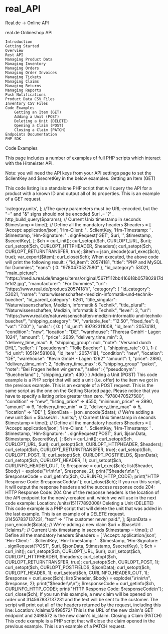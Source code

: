 # real_API
Real.de -> Online API




real.de Onlineshop API

    Introduction
    Getting Started
    Overview
    Rest API
    Managing Product Data
    Managing Inventory
    Managing Orders
    Managing Order Invoices
    Managing Tickets
    Managing Claims
    Managing Returns
    Managing Reports
    Push Notifications
    Product Data CSV Files
    Inventory CSV Files
    Code Examples
        Getting an Item (GET)
        Adding a Unit (POST)
        Deleting a Unit (DELETE)
        Opening a Claim (POST)
        Closing a Claim (PATCH)
    Endpoints Documentation
    PHP SDK

Code Examples

This page includes a number of examples of full PHP scripts which interact with the Hitmeister API.

Note: you will need the API keys from your API settings page to set the $clientKey and $secretKey in the below examples.
Getting an Item (GET)

This code listing is a standalone PHP script that will query the API for a product with a known ID and output all of its properties. This is an example of a GET request.

<?php

function signRequest($method, $uri, $body, $timestamp, $secretKey)
{
	$string = implode("\n", [
		$method,
		$uri,
		$body,
		$timestamp,
	]);

	return hash_hmac('sha256', $string, $secretKey);
}

$baseUrl = 'https://www.real.de/api/v1';

// Credentials for the API
$clientKey = '35f5dba43b471cd2ad28fd68e4825e2b';
$secretKey = 'b3575f222f7b768c25160b879699118b331c6883dd6010864b7ead130be77cd5';

// We are going to get information about the product with ID 20574181
// (at the URL https://www.real.de/product/20574181/)
$uri = $baseUrl . '/items/20574181/';

// Also include the item's category and units in the response
$params = [
	'embedded' => 'category,units',
];

//The query parameters must be URL-encoded, but the "=" and "&" signs should not be encoded
$uri .= '?' . http_build_query($params);

// Current Unix timestamp in seconds
$timestamp = time();

// Define all the mandatory headers
$headers = [
	'Accept: application/json',
	'Hm-Client: ' . $clientKey,
	'Hm-Timestamp: ' . $timestamp,
	'Hm-Signature: ' . signRequest('GET', $uri, '', $timestamp, $secretKey),
];

$ch = curl_init();
curl_setopt($ch, CURLOPT_URL, $uri);
curl_setopt($ch, CURLOPT_HTTPHEADER, $headers);
curl_setopt($ch, CURLOPT_RETURNTRANSFER, true);

$item = json_decode(curl_exec($ch), true);
var_export($item);
curl_close($ch);

When executed, the above code will print the following result:

{
	"id_item": 20574181,
	"title": "PHP and MySQL for Dummies",
	"eans": {
		0: "9780470527580"
	},
	"id_category": 53021,
	"main_picture": "https://media.real.de/images/items/original/567ff112bb416618b057802817dfe1d2.jpg",
	"manufacturer": "For Dummies",
	"url": "https://www.real.de/product/20574181/",
	"category": {
		"id_category": 53021,
		"name": "naturwissenschaften-medizin-informatik-und-technik-buecher",
		"id_parent_category": 6261,
		"title_singular": "Naturwissenschaften, Medizin, Informatik & Technik",
		"title_plural": "Naturwissenschaften, Medizin, Informatik & Technik",
		"level": 3,
		"url": "https://www.real.de/naturwissenschaften-medizin-informatik-und-technik-buecher/",
		"shipping_category": "A",
		"variable_fee": "12.50",
		"fixed_fee": 0,
		"vat": "7.00"
	},
	"units": {
		0: {
			"id_unit": 99792311008,
			"id_item": 20574181,
			"condition": "new",
			"location": "DE",
			"warehouse": "Theresa GmbH - Lager: 1024",
			"amount": 1,
			"price": 2639,
			"delivery_time_min": 3,
			"delivery_time_max": 8,
			"shipping_group": null,
			"note": "Versand durch DHL",
			"seller": {
				"pseudonym": "Tolle Buecher"
			},
			"shipping_rate": 0
		},
		1: {
			"id_unit": 105194581008,
			"id_item": 20574181,
			"condition": "new",
			"location": "DE",
			"warehouse": "Kevin GmbH - Lager: 1262"
			"amount": 1,
			"price": 2890,
			"delivery_time_min": 2,
			"delivery_time_max": 6,
			"shipping_group" "paket",
			"note": "Bei Fragen helfen wir gerne.",
			"seller": {
				"pseudonym": "Buecherland"
			},
			"shipping_rate": 430
		}
}

Adding a Unit (POST)

This code example is a PHP script that will add a unit (i.e. offer) to the item we got in the previous example. This is an example of a POST request. This is the same script as the one on the Getting Started page. Please notice that you have to specify a listing price greater than zero.

<?php

function signRequest($method, $uri, $body, $timestamp, $secretKey)
{
	$string = implode("\n", [
		$method,
		$uri,
		$body,
		$timestamp,
	]);
	
	return hash_hmac('sha256', $string, $secretKey);
}

$baseUrl = 'https://www.real.de/api/v1';

// Credentials for the API
$clientKey = '35f5dba43b471cd2ad28fd68e4825e2b';
$secretKey = 'b3575f222f7b768c25160b879699118b331c6883dd6010864b7ead130be77cd5';

// Define the POST data
$data = [
	"ean"           => "9780470527580",
	"condition"     => "new",
	"listing_price" => 4550,
	"minimum_price" => 3990,
	"amount"        => 9,
    "delivery_time_min" => 2,
	"delivery_time_max" => 5,
	"location"      => "DE"
];

$jsonData = json_encode($data);

// We're adding a new unit
$uri = $baseUrl . '/units/';

// Current Unix timestamp in seconds
$timestamp = time();

// Define all the mandatory headers
$headers = [
    'Accept: application/json',
    'Hm-Client: ' . $clientKey,
    'Hm-Timestamp: ' . $timestamp,
    'Hm-Signature: ' . signRequest('POST', $uri, $jsonData, $timestamp, $secretKey),
];

$ch = curl_init();
curl_setopt($ch, CURLOPT_URL, $uri);
curl_setopt($ch, CURLOPT_HTTPHEADER, $headers);
curl_setopt($ch, CURLOPT_RETURNTRANSFER, true);
curl_setopt($ch, CURLOPT_POST, 1);
curl_setopt($ch, CURLOPT_POSTFIELDS, $jsonData);
curl_setopt($ch, CURLOPT_HEADER, 1);
curl_setopt($ch, CURLINFO_HEADER_OUT, 1);

$response = curl_exec($ch);
list($header, $body) = explode("\r\n\r\n", $response, 2);
print("$header\n\n");

$responseCode = curl_getinfo($ch, CURLINFO_HTTP_CODE);
print("HTTP Response Code: $responseCode\n");
curl_close($ch);

If you run this script, it will output the response headers and the success response code 204:

HTTP Response Code: 204

One of the response headers is the location of the API endpoint for the newly-created unit, which we will use in the next code example:

Location: /units/151177892008/

Deleting a Unit (DELETE)

This code example is a PHP script that will delete the unit that was added in the last example. This is an example of a DELETE request.

<?php
function signRequest($method, $uri, $body, $timestamp, $secretKey)
{
	$string = implode("\n", [
		$method,
		$uri,
		$body,
		$timestamp,
	]);
	
	return hash_hmac('sha256', $string, $secretKey);
}

$baseUrl = 'https://www.real.de/api/v1';

// Credentials for the API
$clientKey = '35f5dba43b471cd2ad28fd68e4825e2b';
$secretKey = 'b3575f222f7b768c25160b879699118b331c6883dd6010864b7ead130be77cd5';

// We're deleting the unit with id_unit=99792311008
// We got this URL from the headers returned when we created the unit
$uri = $baseUrl . '/units/151177892008/';

// Current Unix timestamp in seconds
$timestamp = time();

// Define all the mandatory headers
$headers = [
    'Accept: application/json',
    'Hm-Client: ' . $clientKey,
    'Hm-Timestamp: ' . $timestamp,
    'Hm-Signature: ' . signRequest('DELETE', $uri, '', $timestamp, $secretKey),
];

$ch = curl_init();
curl_setopt($ch, CURLOPT_URL, $uri);
curl_setopt($ch, CURLOPT_HTTPHEADER, $headers);
curl_setopt($ch, CURLOPT_CUSTOMREQUEST, 'DELETE');
curl_setopt($ch, CURLOPT_RETURNTRANSFER, true);
curl_setopt($ch, CURLOPT_HEADER, 1);
curl_setopt($ch, CURLINFO_HEADER_OUT, 1);

$response = curl_exec($ch);
list($header, $body) = explode("\r\n\r\n", $response, 2);
print("$header\n\n");

$responseCode = curl_getinfo($ch, CURLINFO_HTTP_CODE);
print("HTTP Response Code: $responseCode\n");
curl_close($ch);

If you run this script, it will output the response headers and the success response code 204:

HTTP Response Code: 204

Opening a Claim (POST)

This code example is a PHP script that will open a new claim on an order unit. This is an example of a POST request.

<?php

function signRequest($method, $uri, $body, $timestamp, $secretKey)
{
	$string = implode("\n", [
		$method,
		$uri,
		$body,
		$timestamp,
	]);
	
	return hash_hmac('sha256', $string, $secretKey);
}

$baseUrl = 'https://www.real.de/api/v1';

// Credentials for the API
$clientKey = '35f5dba43b471cd2ad28fd68e4825e2b';
$secretKey = 'b3575f222f7b768c25160b879699118b331c6883dd6010864b7ead130be77cd5';

// Define the POST data
$data = [
	"id_order_unit" => 314567837137231,
	"text" => "The customer never paid.",
];

$jsonData = json_encode($data);

// We're adding a new claim
$uri = $baseUrl . '/claims/';

// Current Unix timestamp in seconds
$timestamp = time();

// Define all the mandatory headers
$headers = [
    'Accept: application/json',
    'Hm-Client: ' . $clientKey,
    'Hm-Timestamp: ' . $timestamp,
    'Hm-Signature: ' . signRequest('POST', $uri, $jsonData, $timestamp, $secretKey),
];

$ch = curl_init();
curl_setopt($ch, CURLOPT_URL, $uri);
curl_setopt($ch, CURLOPT_HTTPHEADER, $headers);
curl_setopt($ch, CURLOPT_RETURNTRANSFER, true);
curl_setopt($ch, CURLOPT_POST, 1);
curl_setopt($ch, CURLOPT_POSTFIELDS, $jsonData);
curl_setopt($ch, CURLOPT_HEADER, 1);
curl_setopt($ch, CURLINFO_HEADER_OUT, 1);

$response = curl_exec($ch);
list($header, $body) = explode("\r\n\r\n", $response, 2);
print("$header\n\n");

$responseCode = curl_getinfo($ch, CURLINFO_HTTP_CODE);
print("HTTP Response Code: $responseCode\n");
curl_close($ch);

If you run this example, a new claim will be opened on order unit 314567837137231 and the text will be sent to the customer. The script will print out all of the headers returned by the request, including this line:

Location: /claims/2498572/

This is the URL of the new claim's GET endpoint and 2498572 is the new claim's id_claim.
Closing a Claim (PATCH)

This code example is a PHP script that will close the claim opened in the previous example. This is an example of a PATCH request.

<?php

function signRequest($method, $uri, $body, $timestamp, $secretKey)
{
	$string = implode("\n", [
		$method,
		$uri,
		$body,
		$timestamp,
	]);
	
	return hash_hmac('sha256', $string, $secretKey);
}

$baseUrl = 'https://www.real.de/api/v1';

// Credentials for the API
$clientKey = '35f5dba43b471cd2ad28fd68e4825e2b';
$secretKey = 'b3575f222f7b768c25160b879699118b331c6883dd6010864b7ead130be77cd5';

// We're closing the claim with id_claim=2498572
$uri = $baseUrl . '/claims/2498572/close/';

// Current Unix timestamp in seconds
$timestamp = time();

// Define all the mandatory headers
$headers = [
    'Accept: application/json',
    'Hm-Client: ' . $clientKey,
    'Hm-Timestamp: ' . $timestamp,
    'Hm-Signature: ' . signRequest('PATCH', $uri, null, $timestamp, $secretKey),
];

$ch = curl_init();
curl_setopt($ch, CURLOPT_URL, $uri);
curl_setopt($ch, CURLOPT_HTTPHEADER, $headers);
curl_setopt($ch, CURLOPT_CUSTOMREQUEST, 'PATCH');
curl_setopt($ch, CURLOPT_RETURNTRANSFER, true);
curl_setopt($ch, CURLOPT_HEADER, 1);
curl_setopt($ch, CURLINFO_HEADER_OUT, 1);

$response = curl_exec($ch);
list($header, $body) = explode("\r\n\r\n", $response, 2);
print("$header\n\n");

$responseCode = curl_getinfo($ch, CURLINFO_HTTP_CODE);
print("HTTP Response Code: $responseCode\n");
curl_close($ch);

If you run this script, it will output the response headers and the success response code 204:

HTTP Response Code: 204

